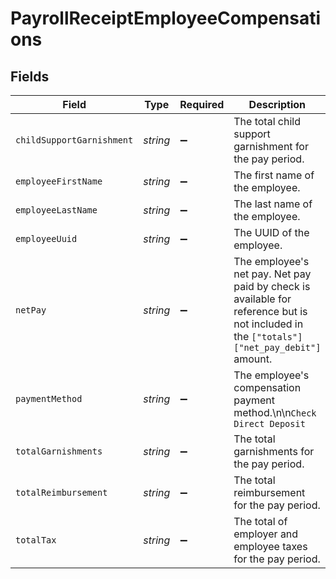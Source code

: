 # PayrollReceiptEmployeeCompensations


## Fields

| Field                                                                                                                                     | Type                                                                                                                                      | Required                                                                                                                                  | Description                                                                                                                               |
| ----------------------------------------------------------------------------------------------------------------------------------------- | ----------------------------------------------------------------------------------------------------------------------------------------- | ----------------------------------------------------------------------------------------------------------------------------------------- | ----------------------------------------------------------------------------------------------------------------------------------------- |
| `childSupportGarnishment`                                                                                                                 | *string*                                                                                                                                  | :heavy_minus_sign:                                                                                                                        | The total child support garnishment for the pay period.                                                                                   |
| `employeeFirstName`                                                                                                                       | *string*                                                                                                                                  | :heavy_minus_sign:                                                                                                                        | The first name of the employee.                                                                                                           |
| `employeeLastName`                                                                                                                        | *string*                                                                                                                                  | :heavy_minus_sign:                                                                                                                        | The last name of the employee.                                                                                                            |
| `employeeUuid`                                                                                                                            | *string*                                                                                                                                  | :heavy_minus_sign:                                                                                                                        | The UUID of the employee.                                                                                                                 |
| `netPay`                                                                                                                                  | *string*                                                                                                                                  | :heavy_minus_sign:                                                                                                                        | The employee's net pay. Net pay paid by check is available for reference but is not included in the `["totals"]["net_pay_debit"]` amount. |
| `paymentMethod`                                                                                                                           | *string*                                                                                                                                  | :heavy_minus_sign:                                                                                                                        | The employee's compensation payment method.\n\n`Check` `Direct Deposit`                                                                   |
| `totalGarnishments`                                                                                                                       | *string*                                                                                                                                  | :heavy_minus_sign:                                                                                                                        | The total garnishments for the pay period.                                                                                                |
| `totalReimbursement`                                                                                                                      | *string*                                                                                                                                  | :heavy_minus_sign:                                                                                                                        | The total reimbursement for the pay period.                                                                                               |
| `totalTax`                                                                                                                                | *string*                                                                                                                                  | :heavy_minus_sign:                                                                                                                        | The total of employer and employee taxes for the pay period.                                                                              |